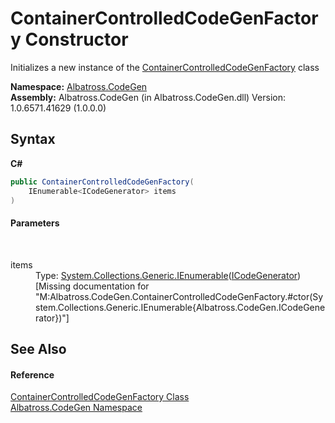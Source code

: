 # ContainerControlledCodeGenFactory Constructor 
 

Initializes a new instance of the <a href="T_Albatross_CodeGen_ContainerControlledCodeGenFactory.md">ContainerControlledCodeGenFactory</a> class

**Namespace:**&nbsp;<a href="N_Albatross_CodeGen.md">Albatross.CodeGen</a><br />**Assembly:**&nbsp;Albatross.CodeGen (in Albatross.CodeGen.dll) Version: 1.0.6571.41629 (1.0.0.0)

## Syntax

**C#**<br />
``` C#
public ContainerControlledCodeGenFactory(
	IEnumerable<ICodeGenerator> items
)
```


#### Parameters
&nbsp;<dl><dt>items</dt><dd>Type: <a href="http://msdn2.microsoft.com/en-us/library/9eekhta0" target="_blank">System.Collections.Generic.IEnumerable</a>(<a href="T_Albatross_CodeGen_ICodeGenerator.md">ICodeGenerator</a>)<br />\[Missing <param name="items"/> documentation for "M:Albatross.CodeGen.ContainerControlledCodeGenFactory.#ctor(System.Collections.Generic.IEnumerable{Albatross.CodeGen.ICodeGenerator})"\]</dd></dl>

## See Also


#### Reference
<a href="T_Albatross_CodeGen_ContainerControlledCodeGenFactory.md">ContainerControlledCodeGenFactory Class</a><br /><a href="N_Albatross_CodeGen.md">Albatross.CodeGen Namespace</a><br />